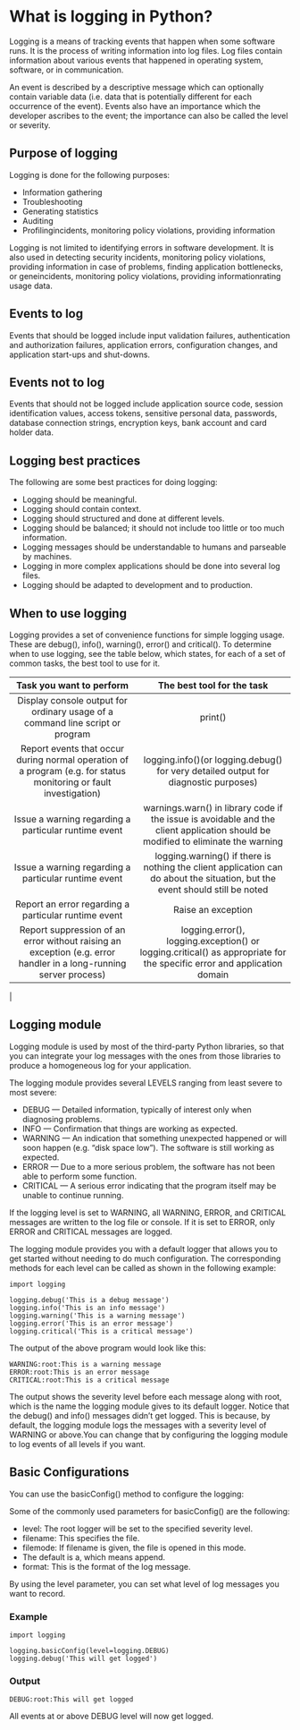 # __What is logging in Python?__

Logging is a means of tracking events that happen when some software runs. It is the process of writing information into log files. Log files contain information about various events that happened in operating system, software, or in communication.

An event is described by a descriptive message which can optionally contain variable data (i.e. data that is potentially different for each occurrence of the event). Events also have an importance which the developer ascribes to the event; the importance can also be called the level or severity.

## __Purpose of logging__

Logging is done for the following purposes:

- Information gathering
- Troubleshooting
- Generating statistics
- Auditing
- Profilingincidents, monitoring policy violations, providing information

Logging is not limited to identifying errors in software development. It is also used in detecting security incidents, monitoring policy violations, providing information in case of problems, finding application bottlenecks, or geneincidents, monitoring policy violations, providing informationrating usage data.

## __Events to log__

Events that should be logged include input validation failures, authentication and authorization failures, application errors, configuration changes, and application start-ups and shut-downs.

## __Events not to log__

Events that should not be logged include application source code, session identification values, access tokens, sensitive personal data, passwords, database connection strings, encryption keys, bank account and card holder data.

## __Logging best practices__

The following are some best practices for doing logging:

- Logging should be meaningful.
- Logging should contain context.
- Logging should structured and done at different levels.
- Logging should be balanced; it should not include too little or too much information.
- Logging messages should be understandable to humans and parseable by machines.
- Logging in more complex applications should be done into several log files.
- Logging should be adapted to development and to production.

## __When to use logging__

Logging provides a set of convenience functions for simple logging usage. These are debug(), info(), warning(), error() and critical(). To determine when to use logging, see the table below, which states, for each of a set of common tasks, the best tool to use for it.

|Task you want to perform    |The best tool for the task |
|:--------------------------:|:-------------------------:|
|Display console output for ordinary usage of a command line script or program                 | print()             |
|Report events that occur during normal operation of a program (e.g. for status monitoring or fault investigation)                    | logging.info()(or logging.debug() for very detailed output for diagnostic purposes)                         |
|Issue a warning regarding a particular runtime event                             |warnings.warn() in library code if the issue is avoidable and the client application should be modified to eliminate the warning
Issue a warning regarding a particular runtime event|logging.warning() if there is nothing the client application can do about the situation, but the event should still be noted
|Report an error regarding a particular runtime event                                  |Raise an exception
|Report suppression of an error without raising an exception (e.g. error handler in a long-running server process)                                 |logging.error(), logging.exception() or logging.critical() as appropriate for the specific error and application domain
|

## __Logging module__

Logging module is used by most of the third-party Python libraries, so that you can integrate your log messages with the ones from those libraries to produce a homogeneous log for your application.

The logging module provides several LEVELS ranging from least severe to most severe:

- DEBUG — Detailed information, typically of interest only when diagnosing problems.
- INFO — Confirmation that things are working as expected.
- WARNING — An indication that something unexpected happened or will soon happen (e.g. “disk space low”). The software is still working as expected.
- ERROR — Due to a more serious problem, the software has not been able to perform some function.
- CRITICAL — A serious error indicating that the program itself may be unable to continue running.

If the logging level is set to WARNING, all WARNING, ERROR, and CRITICAL messages are written to the log file or console. If it is set to ERROR, only ERROR and CRITICAL messages are logged.

The logging module provides you with a default logger that allows you to get started without needing to do much configuration. The corresponding methods for each level can be called as shown in the following example:

    import logging

    logging.debug('This is a debug message')
    logging.info('This is an info message')
    logging.warning('This is a warning message')
    logging.error('This is an error message')
    logging.critical('This is a critical message')
The output of the above program would look like this:

    WARNING:root:This is a warning message
    ERROR:root:This is an error message
    CRITICAL:root:This is a critical message
The output shows the severity level before each message along with root, which is the name the logging module gives to its default logger. Notice that the debug() and info() messages didn’t get logged. This is because, by default, the logging module logs the messages with a severity level of WARNING or above.You can change that by configuring the logging module to log events of all levels if you want.

## __Basic Configurations__

You can use the basicConfig() method to configure the logging:

Some of the commonly used parameters for basicConfig() are the following:

- level: The root logger will be set to the specified severity level.
- filename: This specifies the file.
- filemode: If filename is given, the file is opened in this mode.
- The default is a, which means append.
- format: This is the format of the log message.

By using the level parameter, you can set what level of log messages you want to record.

### __Example__

    import logging

    logging.basicConfig(level=logging.DEBUG)
    logging.debug('This will get logged')

### __Output__

    DEBUG:root:This will get logged
All events at or above DEBUG level will now get logged.
